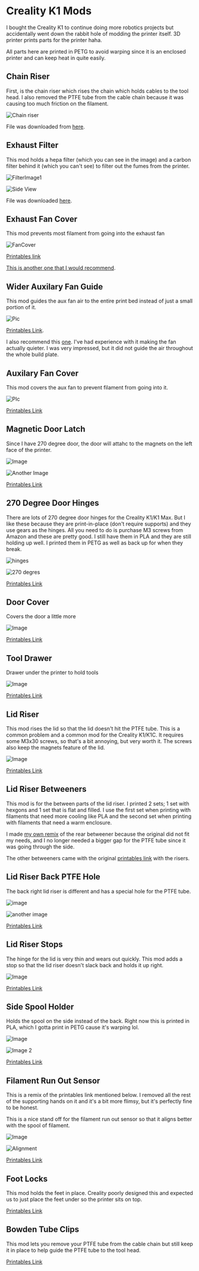 # Creality K1 Mods

I bought the Creality K1 to continue doing more robotics projects but accidentally went down the rabbit hole of modding the printer itself. 3D printer prints parts for the printer haha.

All parts here are printed in PETG to avoid warping since it is an enclosed printer and can keep heat in quite easily.

## Chain Riser

First, is the chain riser which rises the chain which holds cables to the tool head. I also removed the PTFE tube from the cable chain because it was causing too much friction on the filament.

![Chain riser](https://i.imgur.com/KpoQnCp.png)

File was downloaded from [here](https://www.printables.com/model/815735-creality-k1-chain-raiser-no-supports).

## Exhaust Filter

This mod holds a hepa filter (which you can see in the image) and a carbon filter behind it (which you can't see) to filter out the fumes from the printer.

![FilterImage1](https://i.imgur.com/qWao1Xs.png)

![Side View](https://i.imgur.com/W4fjCnz.png)

File was downloaded [here](https://www.printables.com/model/639894-creality-k1-hepa-active-carbon-filter-housing).

## Exhaust Fan Cover

This mod prevents most filament from going into the exhaust fan

![FanCover](https://i.imgur.com/NLt0dX6.png)

[Printables link](https://www.printables.com/model/518177-creality-k1-evacuation-fan-protection)

[This is another one that I would recommend](https://www.printables.com/model/588735-air-duct-for-the-rear-fan-of-the-creality-k1).

## Wider Auxilary Fan Guide

This mod guides the aux fan air to the entire print bed instead of just a small portion of it.

![Pic](https://i.imgur.com/vBjBBua.png)

[Printables Link](https://www.printables.com/model/659400-k1-auxiliary-blast).

I also recommend this [one](https://www.printables.com/model/695783-quieter-auxiliary-fan-duct-for-creality-k1). I've had experience with it making the fan actually quieter. I was very impressed, but it did not guide the air throughout the whole build plate.

## Auxilary Fan Cover

This mod covers the aux fan to prevent filament from going into it.

![PIc](https://i.imgur.com/f3CCTDi.png)

[Printables Link](https://www.printables.com/model/511269-guard-for-creality-k1s-side-fan)

## Magnetic Door Latch

Since I have 270 degree door, the door will attahc to the magnets on the left face of the printer.

![Image](https://i.imgur.com/hKUBjLh.png)

![Another Image](https://i.imgur.com/wA01G5P.png)

[Printables Link](https://www.printables.com/model/524833-magnetic-door-catcher-for-creality-k1)

## 270 Degree Door Hinges

There are lots of 270 degree door hinges for the Creality K1/K1 Max. But I like these because they are print-in-place (don't require supports) and they use gears as the hinges. All you need to do is purchase M3 screws from Amazon and these are pretty good. I still have them in PLA and they are still holding up well. I printed them in PETG as well as back up for when they break.

![hinges](https://i.imgur.com/lYWj2fx.png)

![270 degres](https://i.imgur.com/DfWjgi0.png)

[Printables Link](https://www.printables.com/model/735524-creality-k1-k1-max-door-hinges-geared)

## Door Cover

Covers the door a little more

![Image](https://i.imgur.com/BqSW89X.png)

[Printables Link](https://www.printables.com/model/551917-creality-k1-door-cover)

## Tool Drawer

Drawer under the printer to hold tools

![Image](https://i.imgur.com/uj2uA9I.png)

[Printables Link](https://www.printables.com/model/870926-creality-k1-k1c-tool-tray)

## Lid Riser

This mod rises the lid so that the lid doesn't hit the PTFE tube. This is a common problem and a common mod for the Creality K1/K1C. It requires some M3x30 screws, so that's a bit annoying, but very worth it. The screws also keep the magnets feature of the lid.

![Image](https://i.imgur.com/DgBe49t.png)

[Printables Link](https://www.printables.com/model/770238-creality-k1k1c-hinged-lid-riser)

## Lid Riser Betweeners

This mod is for the between parts of the lid riser. I printed 2 sets; 1 set with hexgons and 1 set that is flat and filled. I use the first set when printing with filaments that need more cooling like PLA and the second set when printing with filaments that need a warm enclosure.

I made [my own remix](https://www.printables.com/model/910819-remix-of-rear-betweeners-for-jck1-lid-riser) of the rear betweener because  the original did not fit my needs, and I no longer needed a bigger gap for the PTFE tube since it was going through the side.

The other betweeners came with the original [printables link](https://www.printables.com/model/770238-creality-k1k1c-hinged-lid-riser) with the risers.

## Lid Riser Back PTFE Hole

The back right lid riser is different and has a special hole for the PTFE tube.

![image](https://i.imgur.com/snfV8Wf.png)

![another image](https://i.imgur.com/RNAkw60.png)

[Printables Link](https://www.printables.com/model/902344-k1k1c-lid-raiser-slotted-corner)

## Lid Riser Stops

The hinge for the lid is very thin and wears out quickly. This mod adds a stop so that the lid riser doesn't slack back and holds it up right.

![Image](https://i.imgur.com/quP2Uzf.png)

[Printables Link](https://www.printables.com/model/851830-lid-supporter-for-creality-k1k1c-hinged-lid-raiser)

## Side Spool Holder

Holds the spool on the side instead of the back. Right now this is printed in PLA, which I gotta print in PETG cause it's warping lol.

![Image](https://i.imgur.com/M8jdS5M.png)

![Image 2](https://i.imgur.com/OO75hK5.png)

[Printables Link](https://www.printables.com/model/507110-creality-k1-side-load-spool-holder-version-2)

## Filament Run Out Sensor

This is a remix of the printables link mentioned below. I removed all the rest of the supporting hands on it and it's a bit more flimsy, but it's perfectly fine to be honest.

This is a nice stand off for the filament run out sensor so that it aligns better with the spool of filament.

![Image](https://i.imgur.com/3sbUDAZ.png)

![Alignment](https://i.imgur.com/M8jdS5M.png)

[Printables Link](https://www.printables.com/model/819944-creality-k1-filament-sensor-right-side-mount)

## Foot Locks

This mod holds the feet in place. Creality poorly designed this and expected us to just place the feet under so the printer sits on top.

[Printables Link](https://www.printables.com/model/541932-foot-upgrade-creality-k1-series)

## Bowden Tube Clips

This mod lets you remove your PTFE tube from the cable chain but still keep it in place to help guide the PTFE tube to the tool head.

[Printables Link](https://www.printables.com/model/533733-k1-max-bowden-tube-clips)
